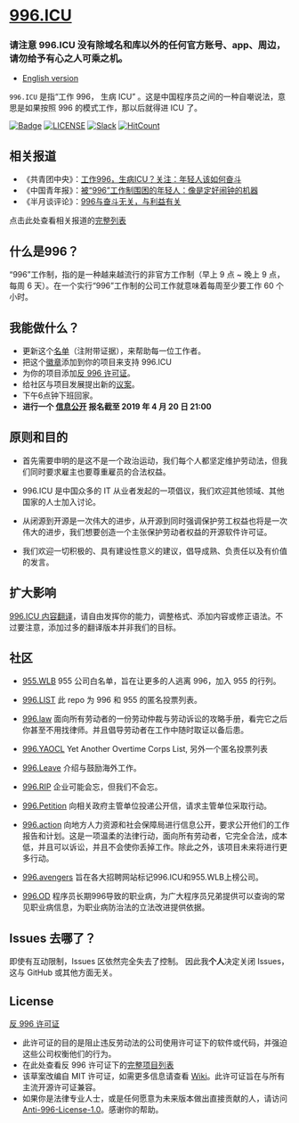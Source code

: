 [996.ICU](https://996.icu/#/zh_CN)
=======
### **请注意 996.ICU 没有除域名和库以外的任何官方账号、app、周边，请勿给予有心之人可乘之机。**

* [English version](./README.md)

`996.ICU`  是指“工作 996， 生病 ICU” 。这是中国程序员之间的一种自嘲说法，意思是如果按照 996 的模式工作，那以后就得进 ICU 了。

[![Badge](https://img.shields.io/badge/link-996.icu-%23FF4D5B.svg)](https://996.icu/#/zh_CN)
[![LICENSE](https://img.shields.io/badge/license-Anti%20996-blue.svg)](https://github.com/996icu/996.ICU/blob/master/LICENSE)
[![Slack](https://img.shields.io/badge/slack-996icu-green.svg)](https://join.slack.com/t/996icu/shared_invite/enQtNTg4MjA3MzA1MzgxLWQyYzM5M2IyZmIyMTVjMzU5NTE5MGI5Y2Y2YjgwMmJiMWMxMWMzNGU3NDJmOTdhNmRlYjJlNjk5ZWZhNWIwZGM)
[![HitCount](http://hits.dwyl.io/996icu/996.ICU.svg)](http://hits.dwyl.io/996icu/996.ICU)


相关报道
---

- 《共青团中央》：[工作996，生病ICU？关注：年轻人该如何奋斗](https://mp.weixin.qq.com/s/e5qaW6ED_WUunNYG-q7frg)
- 《中国青年报》：[被“996”工作制围困的年轻人：像是定好闹钟的机器](http://zqb.cyol.com/html/2019-04/02/nw.D110000zgqnb_20190402_1-02.htm)
- 《半月谈评论》：[996与奋斗无关，与利益有关](http://www.banyuetan.org/dyp/detail/20190415/1000200033134991555306789054254821_1.html)

点击此处查看相关报道的[完整列表](/externals/news.md)


什么是996？
---

“996”工作制，指的是一种越来越流行的非官方工作制（早上 9 点 ~ 晚上 9 点，每周 6 天）。在一个实行“996”工作制的公司工作就意味着每周至少要工作 60 个小时。

我能做什么？
---
- 更新这个[名单](blacklist/README.md)（注附带证据），来帮助每一位工作者。
- 把这个[徽章](externals/instruction.md)添加到你的项目来支持 996.ICU
- 为你的项目添加[反 996 许可证](LICENSE_CN)。
- 给社区与项目发展提出新的[议案](proposal/README.md)。
- 下午6点钟下班回家。
- **进行一个 [信息公开](https://github.com/CPdogson/996action) 报名截至 2019 年 4 月 20 日 21:00**

原则和目的
---


* 首先需要申明的是这不是一个政治运动，我们每个人都坚定维护劳动法，但我们同时要求雇主也要尊重雇员的合法权益。

* 996.ICU 是中国众多的 IT 从业者发起的一项倡议，我们欢迎其他领域、其他国家的人士加入讨论。

* 从闭源到开源是一次伟大的进步，从开源到同时强调保护劳工权益也将是一次伟大的进步，我们想要创造一个主张保护劳动者权益的开源软件许可证。

* 我们欢迎一切积极的、具有建设性意义的建议，倡导成熟、负责任以及有价值的发言。

扩大影响
---

[996.ICU 内容翻译](i18n/README.md)，请自由发挥你的能力，调整格式、添加内容或修正语法。不过要注意，添加过多的翻译版本并非我们的目标。


社区
---

 - [955.WLB](https://github.com/formulahendry/955.WLB) 955 公司白名单，旨在让更多的人逃离 996，加入 955 的行列。

 - [996.LIST](https://github.com/fengT-T/996_list) 此 repo 为 996 和 955 的匿名投票列表。
 
 - [996.law](https://github.com/CPdogson/996.law) 面向所有劳动者的一份劳动仲裁与劳动诉讼的攻略手册，看完它之后你甚至不用找律师。并且倡导劳动者在工作中随时取证以备后患。

 - [996.YAOCL](https://github.com/boycott996/yaocl) Yet Another Overtime Corps List, 另外一个匿名投票列表

 - [996.Leave](https://github.com/623637646/996.Leave) 介绍与鼓励海外工作。

 - [996.RIP](https://996.rip) 企业可能会忘，但我们不会忘。

 - [996.Petition](https://github.com/xokctah/996.petition) 向相关政府主管单位投递公开信，请求主管单位采取行动。

 - [996.action](https://github.com/CPdogson/996action) 向地方人力资源和社会保障局进行信息公开，要求公开他们的工作报告和计划。这是一项温柔的法律行动，面向所有劳动者，它完全合法，成本低，并且可以诉讼，并且不会使你丢掉工作。除此之外，该项目未来将进行更多行动。
 
 - [996.avengers](https://github.com/996-icu-avengers/Natasha) 旨在各大招聘网站标记996.ICU和955.WLB上榜公司。
 
 - [996.OD](https://github.com/zheolong/996.OD.git) 程序员长期996导致的职业病，为广大程序员兄弟提供可以查询的常见职业病信息，为职业病防治法的立法改进提供依据。
 
Issues 去哪了？
---

即使有互动限制，Issues 区依然完全失去了控制。
因此我**个人**决定关闭 Issues，这与 GitHub 或其他方面无关。

License
---

[反 996 许可证](LICENSE)

 - 此许可证的目的是阻止违反劳动法的公司使用许可证下的软件或代码，并强迫这些公司权衡他们的行为。
 - 在此处查看反 996 许可证下的[完整项目列表](awesomelist/README.md)
 - 该草案改编自 MIT 许可证，如需更多信息请查看 [Wiki](https://github.com/kattgu7/996-License-Draft/wiki)。此许可证旨在与所有主流开源许可证兼容。
 - 如果你是法律专业人士，或是任何愿意为未来版本做出直接贡献的人，请访问 [Anti-996-License-1.0](https://github.com/kattgu7/996-License-Draft)。感谢你的帮助。
